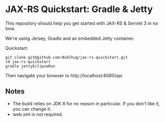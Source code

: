 JAX-RS Quickstart: Gradle & Jetty
=================================

This repository should help you get started with JAX-RS & Servlet 3 in no time.

We're using Jersey, Gradle and an embedded Jetty container.

Quickstart:

    git clone git@github.com:Nimlhug/jax-rs-quickstart.git
    cd jax-rs-quickstart
    gradle jettyEclipseRun

Then navigate your browser to http://localhost:8080/api

Notes
-----

 * The build relies on JDK 8 for no reason in particular. If you don't like it, you can change it.
 * web.xml is not required.
